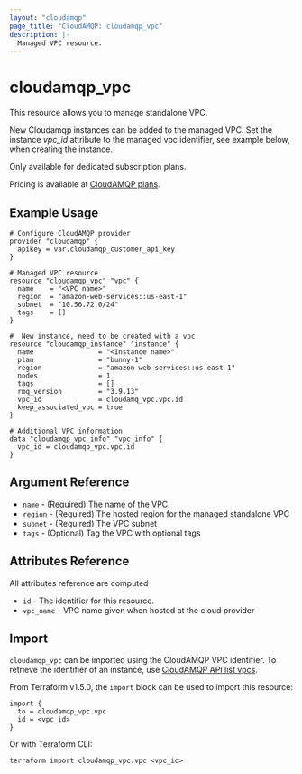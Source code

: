 ```yaml
---
layout: "cloudamqp"
page_title: "CloudAMQP: cloudamqp_vpc"
description: |-
  Managed VPC resource.
---
```


# cloudamqp_vpc

This resource allows you to manage standalone VPC.

New Cloudamqp instances can be added to the managed VPC. Set the instance *vpc_id* attribute to the
managed vpc identifier, see example below, when creating the instance.

Only available for dedicated subscription plans.

Pricing is available at [CloudAMQP plans].

## Example Usage

```hcl
# Configure CloudAMQP provider
provider "cloudamqp" {
  apikey = var.cloudamqp_customer_api_key
}

# Managed VPC resource
resource "cloudamqp_vpc" "vpc" {
  name    = "<VPC name>"
  region  = "amazon-web-services::us-east-1"
  subnet  = "10.56.72.0/24"
  tags    = []
}

#  New instance, need to be created with a vpc
resource "cloudamqp_instance" "instance" {
  name                = "<Instance name>"
  plan                = "bunny-1"
  region              = "amazon-web-services::us-east-1"
  nodes               = 1
  tags                = []
  rmq_version         = "3.9.13"
  vpc_id              = cloudamq_vpc.vpc.id
  keep_associated_vpc = true
}

# Additional VPC information
data "cloudamqp_vpc_info" "vpc_info" {
  vpc_id = cloudamqp_vpc.vpc.id
}
```

## Argument Reference

* `name`      - (Required) The name of the VPC.
* `region`    - (Required) The hosted region for the managed standalone VPC
* `subnet`    - (Required) The VPC subnet
* `tags`      - (Optional) Tag the VPC with optional tags

## Attributes Reference

All attributes reference are computed

* `id`       - The identifier for this resource.
* `vpc_name` - VPC name given when hosted at the cloud provider

## Import

`cloudamqp_vpc` can be imported using the CloudAMQP VPC identifier. To retrieve the identifier of an
instance, use [CloudAMQP API list vpcs].

From Terraform v1.5.0, the `import` block can be used to import this resource:

```hcl
import {
  to = cloudamqp_vpc.vpc
  id = <vpc_id>
}
```

Or with Terraform CLI:

`terraform import cloudamqp_vpc.vpc <vpc_id>`

[CloudAMQP API list vpcs]: https://docs.cloudamqp.com/#list-vpcs
[CloudAMQP plans]: https://www.cloudamqp.com/plans.html
